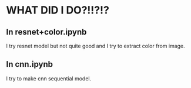 # WHAT DID I DO?!!?!?

## In resnet+color.ipynb
I try resnet model but not quite good and I try to extract color from image.

## In cnn.ipynb
I try to make cnn sequential model.